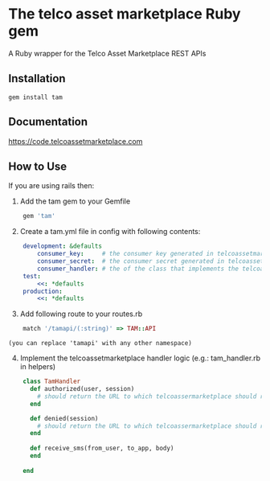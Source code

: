The telco asset marketplace Ruby gem
====================================
A Ruby wrapper for the Telco Asset Marketplace REST APIs

Installation
------------
	gem install tam
	
Documentation
-------------
<https://code.telcoassetmarketplace.com>

How to Use
----------
If you are using rails then:

1. Add the tam gem to your Gemfile

```ruby
	gem 'tam'
```

2. Create a tam.yml file in config with following contents:

```yaml
	development: &defaults
		consumer_key:     # the consumer key generated in telcoassetmarketplace.com for you application
		consumer_secret:  # the consumer secret generated in telcoassetmarketplace.com for you application
		consumer_handler: # the of the class that implements the telcoassetmarketplace handler logic
	test:
		<<: *defaults
	production:
		<<: *defaults
```
		
3. Add following route to your routes.rb

```ruby
	match '/tamapi/(:string)' => TAM::API
```
	
	(you can replace 'tamapi' with any other namespace)
	
4. Implement the telcoassetmarketplace handler logic (e.g.: tam_handler.rb in helpers)

```ruby
	class TamHandler
	  def authorized(user, session)
		# should return the URL to which telcoassermarketplace should redirect
	  end

	  def denied(session)
		# should return the URL to which telcoassermarketplace should redirect
	  end
	
	  def receive_sms(from_user, to_app, body)
	  end
	  
	end
```	
